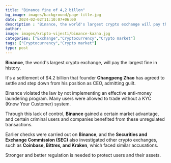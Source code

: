 ```yaml
---
title: "Binance fine of 4,2 billon"
bg_image: images/background/page-title.jpg
date: 2024-02-02T11:10:07+06:00
description : "Binance, the world's largest crypto exchange will pay the largest fine in history"
author: 
image: images/kripto-vijesti/binance-kazna.jpg
categories: ["Exchange","Cryptocurrency","Crypto market"]
tags: ["Cryptocurrency","Crypto market"]
type: post
---
```

 
**Binance**, the world's largest crypto exchange, will pay the largest fine in history.

It's a settlement of $4.2 billion that founder **Changpeng Zhao** has agreed to settle and step down from his position as CEO, admitting guilt.

Binance violated the law by not implementing an effective anti-money laundering program.
Many users were allowed to trade without a KYC (Know Your Customer) system.

Through this lack of control, **Binance** gained a certain market advantage, and certain criminal users and companies benefited from these unregulated transactions.

Earlier checks were carried out on **Binance**, and the **Securities and Exchange Commission (SEC)** also investigated other crypto exchanges, such as **Coinbase, Bittrex, and Kraken**, which faced similar accusations. 

Stronger and better regulation is needed to protect users and their assets.





